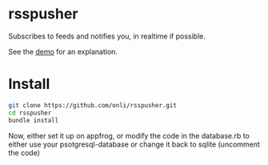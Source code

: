 rsspusher
=========

Subscribes to feeds and notifies you, in realtime if possible.

See the [demo](http://rsspusher.eu01.aws.af.cm/) for an explanation.

Install
=======
```bash
git clone https://github.com/onli/rsspusher.git
cd rsspusher
bundle install
```
Now, either set it up on appfrog, or modify the code in the database.rb to either use your psotgresql-database or change it back to sqlite (uncomment the code)